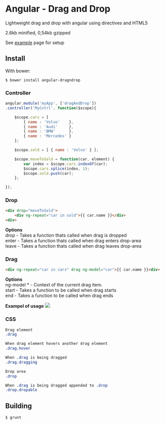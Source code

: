 Angular - Drag and Drop
=================

Lightweight drag and drop with angular using directives and HTML5

2.6kb minified, 0,54kb gzipped

See <a href="https://github.com/fisshy/angular-drag-drop/blob/master/example/index.html" alt="example">example</a> page for setup

Install
-------
With bower:

    $ bower install angular-dragndrop

</ul>

### Controller
```js
angular.module('myApp', ['dragAndDrop'])
.controller('MyCntrl', function($scope){

	$scope.cars = [ 
		{ name : 'Volvo' 	}, 
		{ name : 'Audi' 	}, 
		{ name : 'BMW' 		}, 
		{ name : 'Mercedes'	} 
	];

	$scope.sold = [ { name : 'Volvo' } ]; 

	$scope.moveToSold = function(car, element) {
		var index = $scope.cars.indexOf(car);
		$scope.cars.splice(index, 1);
		$scope.sold.push(car);
	};

});
```

### Drop
```html
<div drop="moveToSold">
	<div ng-repeat="car in sold">{{ car.name }}</div>
<div>
```

<b>Options</b><br>
drop  		- Takes a function thats called when drag is dropped<br/>
enter 		- Takes a function thats called when drag enters drop-area<br/>
leave 		- Takes a function thats called when drag leaves drop-area<br/>

    
### Drag
```html
<div ng-repeat="car in cars" drag ng-model="car">{{ car.name }}<div>
```

<b>Options</b><br>
ng-model  * - Context of the current drag item.<br/>
start 		- Takes a function to be called when drag starts<br />
end   		- Takes a function to be called when drag ends<br/>

<b>Exampel of usage</b>
<a target='_blank' href='http://imageshack.us/photo/my-images/268/angulardnd.png/'><img src='http://img268.imageshack.us/img268/4500/angulardnd.png' border='0'/></a><br></a>

### CSS
```css
Drag element
.drag

When drag element hovers another drag element
.drag.hover

When .drag is being dragged
.drag.dragging

Drop area
.drop

When .drag is being dragged appended to .drop
.drop.dropable
```


Building
-------
	$ grunt
	